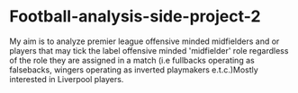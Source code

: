 # Football-analysis-side-project-2
My aim is to analyze premier league offensive minded midfielders and or players that may tick the label offensive minded 'midfielder' role regardless of the role they are assigned in a match (i.e fullbacks operating as falsebacks, wingers operating as inverted playmakers e.t.c.)Mostly interested in Liverpool players.

